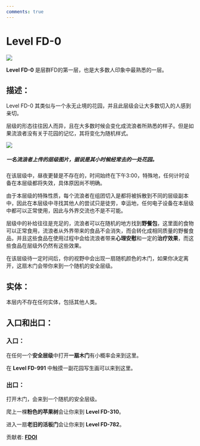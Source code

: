 ```yaml
---
comments: true
---
```


# Level FD-0

![](https://cdn.luogu.com.cn/upload/image_hosting/z88zup17.png)

**Level FD-0** 是层群FD的第一层，也是大多数人印象中最熟悉的一层。

## 描述：

Level FD-0 其类似与一个永无止境的花园，并且此层级会让大多数切入的人感到亲切。

层级的形态往往因人而异，且在大多数时候会变化成流浪者所熟悉的样子。但是如果流浪者没有关于花园的记忆，其将变化为随机样式。

![](https://img0.baidu.com/it/u=1866716079,1648150198&fm=253&fmt=auto&app=138&f=JPEG?w=450&h=300)
##### 一名流浪者上传的层级图片，据说是其小时候经常去的一处花园。

在该层级中，昼夜更替是不存在的，时间始终在下午3:00，特殊地，任何计时设备在本层级都将失效，具体原因尚不明确。

由于本层级的特殊性质，每个流浪者在组团切入是都将被拆散到不同的层级副本中，因此在本层级中寻找其他人的尝试只是徒劳，幸运地，任何电子设备在本层级中都可以正常使用，因此与外界交流也不是不可能。

层级中的补给往往是充足的，流浪者可以在随机的地方找到**野餐包**，这里面的食物可以正常食用，流浪者从外界带来的食品不会消失，而会转化成相同质量的野餐食品，并且这些食品在使用过程中会给流浪者带来**心理安慰**和一定的**治疗效果**，而这些食品在层级外仍然有这些效果。

在该层级待一定时间后，你的视野中会出现一扇随机颜色的木门，如果你决定离开，这扇木门会带你来到一个随机的安全层级。

## 实体：

本层内不存在任何实体，包括其他人类。

## 入口和出口：

### 入口：

在任何一个**安全层级**中打开**一扇木门**有小概率会来到这里。

在 ****Level FD-991**** 中触摸一副花园写生画可以来到这里。

### 出口：

打开木门，会来到一个随机的安全层级。

爬上一棵**粉色的苹果树**会让你来到 **Level FD-310**。

进入一扇**老旧的活板门**会让你来到 **Level FD-782**。

贡献者: [__FDOI__](https://www.luogu.com.cn/user/1015756)